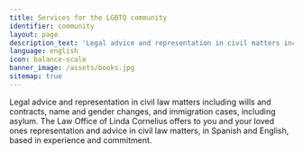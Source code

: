 ```yaml
---
title: Services for the LGBTQ community
identifier: community
layout: page
description_text: 'Legal advice and representation in civil matters including wills and contracts, name and gender change cases,  and immigration cases, including asylum. The Law Office of Linda Cornelius is committed to serving the Spanish speaking LGBTQ community in Maryland.'
language: english
icon: balance-scale
banner_image: /assets/books.jpg
sitemap: true
---
```



Legal advice and representation in civil law matters including wills and contracts, name and gender changes, and immigration cases, including asylum. The Law Office of Linda Cornelius offers to you and your loved ones representation and advice in civil law matters, in Spanish and English, based in experience and commitment.